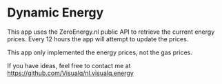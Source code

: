 # Dynamic Energy

This app uses the ZeroEnergy.nl public API to retrieve the current energy prices. Every 12 hours the app will attempt to update the prices.

This app only implemented the energy prices, not the gas prices.

If you have ideas, feel free to contact me at https://github.com/Visualq/nl.visualq.energy
